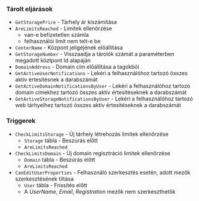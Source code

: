 ### Tárolt eljárások

- `GetStoragePrice` - Tárhely ár kiszámítása
- `AreLimitsReached` - Limitek ellenőrzése
  - van-e befizetetlen számla
  - felhasználói limit nem telt-e be
- `CenterName` - Központ jeligéjének előállítása
- `GetStorageNumber` - Visszaadja a tárolók számát a paraméterben megadott köztpont Id alapaján
- `DomainAddress` - Domain cím előállítása a tagokból
- `GetActiveUserNotifications` - Lekéri a felhasználóhoz tartozó összes aktív értesítésnek a darabszámát
- `GetActiveDomainNotificationsByUser` - Lekéri a felhasználóhoz tartozó domain címekhez tartozó összes aktív értesítéseknek a darabszámát
- `GetActiveStorageNotificationsByUser` - Lekéri a felhasználóhoz tartozó web tárhyelhez tartozó összes aktív értesítéseknek a darabszámát

### Triggerek

- `CheckLimitsStorage` - Új tárhely létrehozás limitek ellenőrzése
  - `Storage` tábla - Beszúrás előtt
  - `AreLimitsReached`
- `CheckLimitsDomain` - Új domain regisztráció limitek ellenőrzése
  - `Domain` tábla - Beszúrás előtt
  - `AreLimitsReached`
- `CanEditUserProperties` - Felhasználó szerkesztés esetén, adott mezők szerkesztésének tiltása
  - `User` tábla - Frissítés előtt
  - A _UserName_, _Email_, _Registration_ mezők nem szerkeszthetők

<div class="page-break"></div>
